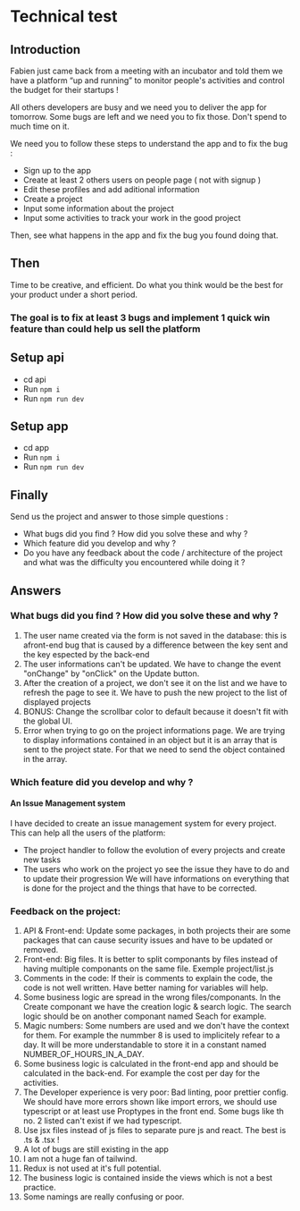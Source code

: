 # Technical test

## Introduction

Fabien just came back from a meeting with an incubator and told them we have a platform “up and running” to monitor people's activities and control the budget for their startups !

All others developers are busy and we need you to deliver the app for tomorrow.
Some bugs are left and we need you to fix those. Don't spend to much time on it.

We need you to follow these steps to understand the app and to fix the bug : 
 - Sign up to the app
 - Create at least 2 others users on people page ( not with signup ) 
 - Edit these profiles and add aditional information 
 - Create a project
 - Input some information about the project
 - Input some activities to track your work in the good project
  
Then, see what happens in the app and fix the bug you found doing that.

## Then
Time to be creative, and efficient. Do what you think would be the best for your product under a short period.

### The goal is to fix at least 3 bugs and implement 1 quick win feature than could help us sell the platform

## Setup api

- cd api
- Run `npm i`
- Run `npm run dev`

## Setup app

- cd app
- Run `npm i`
- Run `npm run dev`

## Finally

Send us the project and answer to those simple questions : 
- What bugs did you find ? How did you solve these and why ? 
- Which feature did you develop and why ? 
- Do you have any feedback about the code / architecture of the project and what was the difficulty you encountered while doing it ? 


## Answers

### What bugs did you find ? How did you solve these and why ? 

1. The user name created via the form is not saved in the database: this is afront-end bug that is caused by a difference between the key sent and the key espected by the back-end
2. The user informations can't be updated. We have to change the event "onChange" by "onClick" on the Update button.
3. After the creation of a project, we don't see it on the list and we have to refresh the page to see it. We have to push the new project to the list of displayed projects
4. BONUS: Change the scrollbar color to default because it doesn't fit with the global UI.
5. Error when trying to go on the project informations page. We are trying to display informations contained in an object but it is an array that is sent to the project state. For that we need to send the object contained in the array.

### Which feature did you develop and why ? 

#### An Issue Management system
I have decided to create an issue management system for every project. 
This can help all the users of the platform:
- The project handler to follow the evolution of every projects and create new tasks
- The users who work on the project yo see the issue they have to do and to update their progression
We will have informations on everything that is done for the project and the things that have to be corrected.

### Feedback on the project:
1. API & Front-end: Update some packages, in both projects their are some packages that can cause security issues and have to be updated or removed.
2. Front-end: Big files. It is better to split componants by files instead of having multiple componants on the same file. Exemple project/list.js
3. Comments in the code: If their is comments to explain the code, the code is not well written. Have better naming for variables will help.
4. Some business logic are spread in the wrong files/componants. In the Create componant we have the creation logic & search logic. The search logic should be on another componant named Seach for example.
5. Magic numbers: Some numbers are used and we don't have the context for them. For example the nummber 8 is used to implicitely refear to a day. It will be more understandable to store it in a constant named NUMBER_OF_HOURS_IN_A_DAY.
6. Some business logic is calculated in the front-end app and should be calculated in the back-end. For example the cost per day for the activities.
7. The Developer experience is very poor: Bad linting, poor prettier config. We should have more errors shown like import errors, we should use typescript or at least use Proptypes in the front end. Some bugs like th no. 2 listed can't exist if we had typescript. 
8. Use jsx files instead of js files to separate pure js and react. The best is .ts & .tsx !
9. A lot of bugs are still existing in the app
10. I am not a huge fan of tailwind.
11. Redux is not used at it's full potential.
12. The business logic is contained inside the views which is not a best practice.
13. Some namings are really confusing or poor.